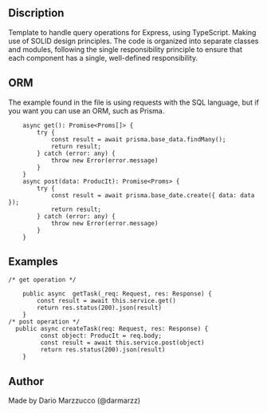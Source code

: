 ## Discription

Template to handle query operations for Express, using TypeScript. Making use of SOLID design principles. The code is organized into separate classes and modules, following the single responsibility principle to ensure that each component has a single, well-defined responsibility.

## ORM
The example found in the file is using requests with the SQL language, but if you want you can use an ORM, such as Prisma.

````TS
    async get(): Promise<Proms[]> {
        try {
            const result = await prisma.base_data.findMany();
            return result;
        } catch (error: any) {
            throw new Error(error.message)
        }
    }
    async post(data: ProducIt): Promise<Proms> {
        try {
            const result = await prisma.base_date.create({ data: data });
            return result;
        } catch (error: any) {
            throw new Error(error.message)
        }
    }
````

## Examples

```TS
/* get operation */

    public async  getTask(_req: Request, res: Response) {
        const result = await this.service.get()
        return res.status(200).json(result)
    }
/* post operation */
  public async createTask(req: Request, res: Response) {
         const object: ProducIt = req.body;
         const result = await this.service.post(object)
         return res.status(200).json(result)
    }
```

## Author

Made by Dario Marzzucco (@darmarzz)
